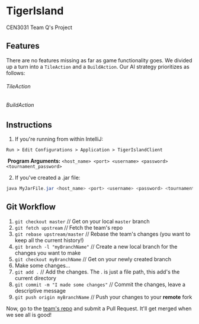 # TigerIsland
CEN3031 Team Q's Project

## Features
There are no features missing as far as game functionality goes. We divided up a turn into a `TileAction` and a `BuildAction`. Our AI strategy prioritizes as follows:

###### TileAction

###### BuildAction

## Instructions
1. If you're running from within IntelliJ:
  ```
  Run > Edit Configurations > Application > TigerIslandClient
  ```
  **Program Arguments:** `<host_name> <port> <username> <password> <tournament_password>`
  
2. If you've created a .jar file:
```java
java MyJarFile.jar <host_name> <port> <username> <password> <tournament_password>
```

## Git Workflow
1. `git checkout master` // Get on your local `master` branch
2. `git fetch upstream` // Fetch the team's repo
3. `git rebase upstream/master` // Rebase the team's changes (you want to keep all the current history!)
4. `git branch -l "myBranchName"` // Create a new local branch for the changes you want to make
5. `git checkout myBranchName` // Get on your newly created branch
6. Make some changes...
7. `git add .` // Add the changes. The . is just a file path, this add's the current directory
8. `git commit -m "I made some changes"` // Commit the changes, leave a descriptive message
9. `git push origin myBranchName` // Push your changes to your **remote** fork

Now, go to the [team's repo](https://github.com/CEN3031Q/TigerIsland) and submit a Pull Request. It'll get merged when we see all is good!
